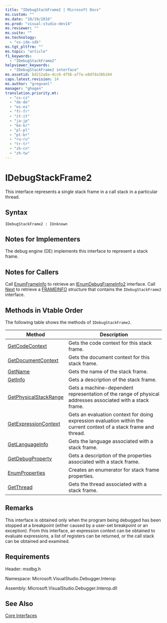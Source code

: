 ```yaml
---
title: "IDebugStackFrame2 | Microsoft Docs"
ms.custom: ""
ms.date: "10/19/2016"
ms.prod: "visual-studio-dev14"
ms.reviewer: ""
ms.suite: ""
ms.technology: 
  - "vs-ide-sdk"
ms.tgt_pltfrm: ""
ms.topic: "article"
f1_keywords: 
  - "IDebugStackFrame2"
helpviewer_keywords: 
  - "IDebugStackFrame2 interface"
ms.assetid: bd212a6a-dcc6-4756-a77a-e8dfda38b104
caps.latest.revision: 14
ms.author: "gregvanl"
manager: "ghogen"
translation.priority.mt: 
  - "cs-cz"
  - "de-de"
  - "es-es"
  - "fr-fr"
  - "it-it"
  - "ja-jp"
  - "ko-kr"
  - "pl-pl"
  - "pt-br"
  - "ru-ru"
  - "tr-tr"
  - "zh-cn"
  - "zh-tw"
---
```

# IDebugStackFrame2
This interface represents a single stack frame in a call stack in a particular thread.  
  
## Syntax  
  
```  
IDebugStackFrame2 : IUnknown  
```  
  
## Notes for Implementers  
 The debug engine (DE) implements this interface to represent a stack frame.  
  
## Notes for Callers  
 Call [EnumFrameInfo](../extensibility-debugger-reference/idebugthread2--enumframeinfo.md) to retrieve an [IEnumDebugFrameInfo2](../extensibility-debugger-reference/ienumdebugframeinfo2.md) interface. Call [Next](../extensibility-debugger-reference/ienumdebugframeinfo2--next.md) to retrieve a [FRAMEINFO](../extensibility-debugger-reference/frameinfo.md) structure that contains the `IDebugStackFrame2` interface.  
  
## Methods in Vtable Order  
 The following table shows the methods of `IDebugStackFrame2`.  
  
|Method|Description|  
|------------|-----------------|  
|[GetCodeContext](../extensibility-debugger-reference/idebugstackframe2--getcodecontext.md)|Gets the code context for this stack frame.|  
|[GetDocumentContext](../extensibility-debugger-reference/idebugstackframe2--getdocumentcontext.md)|Gets the document context for this stack frame.|  
|[GetName](../extensibility-debugger-reference/idebugstackframe2--getname.md)|Gets the name of the stack frame.|  
|[GetInfo](../extensibility-debugger-reference/idebugstackframe2--getinfo.md)|Gets a description of the stack frame.|  
|[GetPhysicalStackRange](../extensibility-debugger-reference/idebugstackframe2--getphysicalstackrange.md)|Gets a machine-dependent representation of the range of physical addresses associated with a stack frame.|  
|[GetExpressionContext](../extensibility-debugger-reference/idebugstackframe2--getexpressioncontext.md)|Gets an evaluation context for doing expression evaluation within the current context of a stack frame and thread.|  
|[GetLanguageInfo](../extensibility-debugger-reference/idebugstackframe2--getlanguageinfo.md)|Gets the language associated with a stack frame.|  
|[GetDebugProperty](../extensibility-debugger-reference/idebugstackframe2--getdebugproperty.md)|Gets a description of the properties associated with a stack frame.|  
|[EnumProperties](../extensibility-debugger-reference/idebugstackframe2--enumproperties.md)|Creates an enumerator for stack frame properties.|  
|[GetThread](../extensibility-debugger-reference/idebugstackframe2--getthread.md)|Gets the thread associated with a stack frame.|  
  
## Remarks  
 This interface is obtained only when the program being debugged has been stopped at a breakpoint (either caused by a user-set breakpoint or an exception). From this interface, an expression context can be obtained to evaluate expressions, a list of registers can be returned, or the call stack can be obtained and examined.  
  
## Requirements  
 Header: msdbg.h  
  
 Namespace: Microsoft.VisualStudio.Debugger.Interop  
  
 Assembly: Microsoft.VisualStudio.Debugger.Interop.dll  
  
## See Also  
 [Core Interfaces](../extensibility-debugger-reference/core-interfaces.md)